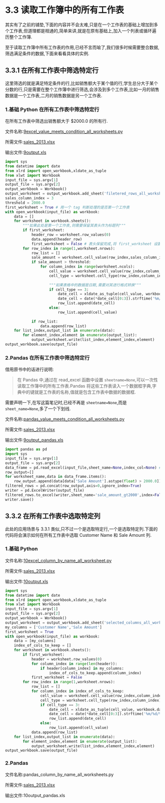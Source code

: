 # 3.3 读取工作簿中的所有工作表

其实有了之前的铺垫,下面的内容并不会太难,只是在一个工作表的基础上增加到多个工作表,但道理都是相通的,简单来讲,就是在原有基础上,加入一个列表或循环遍历整个工作簿.

至于读取工作簿中所有工作表的作用,已经不言而喻了,我们很多时候需要整合数据,筛选满足条件的数据,下面来看看具体的实例.

## 3.3.1 在所有工作表中筛选特定行

这里筛选的就是满足特定条件的行,比如销售额大于某个值的行,学生总分大于某个分数的行,只是需要在整个工作簿中进行筛选,会涉及到多个工作表,比如一月的销售数据是一个工作表,二月的销售数据是另一个工作表.

###  1.基础 Python 在所有工作表中筛选特定行

在所有工作表中筛选出销售额大于 $2000.0 的所有行.

文件名称:[9excel_value_meets_condition_all_worksheets.py](https://github.com/wyqdgggfk/Python-Data-Analyze/blob/master/第%203%20章所需资料/9excel_value_meets_condition_all_worksheets.py)

所需文件:[sales_2013.xlsx](https://github.com/wyqdgggfk/Python-Data-Analyze/blob/master/第%203%20章所需资料/sales_2013.xlsx)

输出文件:[9output.xls](https://github.com/wyqdgggfk/Python-Data-Analyze/blob/master/第%203%20章所需资料/9output.xls)

```python
import sys
from datetime import date
from xlrd import open_workbook,xldate_as_tuple
from xlwt import Workbook
input_file = sys.argv[1]
output_file = sys.argv[2]	
output_workbook = Workbook()
output_worksheet = output_workbook.add_sheet('filetered_rows_all_worksheets')
sales_column_index = 3
threshold = 2000.0
first_worksheet = True # 用一个 tag 判断处理的是否第一个工作表
with open_workbook(input_file) as workbook:
	data = []
	for worksheet in workbook.sheets():
		"""如果此处是第一个工作表,则需要保留其表头作为标题列"""
		if first_worksheet:
			header_row = worksheet.row_values(0)
			data.append(header_row)
			first_worksheet = False # 表头保留完成,将 first_worksheet 设置为 False
		for row_index in range(1,worksheet.nrows):
			row_list = []
			sale_amount = worksheet.cell_value(row_index,sales_column_index)
			if sale_amount > threshold:
				for column_index in range(worksheet.ncols):
					cell_value = worksheet.cell_value(row_index,column_index)
					cell_type = worksheet.cell_type(row_index,column_index)
					
					"""如果表格中的数据是日期,需要对其进行格式转换"""
					if cell_type == 3:
						date_cell = xldate_as_tuple(cell_value, workbook.datemode)
						date_cell = date(*date_cell[0:3]).strftime('%m/%d/%Y')
						row_list.append(date_cell)
					else:
						row_list.append(cell_value)
			
			if row_list:
				data.append(row_list)
	for list_index,output_list in enumerate(data):
		for element_index,element in enumerate(output_list):
			output_worksheet.write(list_index,element_index,element)
output_workbook.save(output_file)
```

### 2.Pandas 在所有工作表中筛选特定行

借用原书中的话进行说明:

> 在 Pandas 中,通过在 read_excel 函数中设置 `sheetname=None`,可以一次性读取工作簿中的所有工作表.Pandas 将这些工作表读入一个数据框字典,字典中的键就是工作表的名称,值就是包含工作表中数据的数据框.

需要声明一下,在写这篇笔记时,已经不再是 `sheetname=None`,而是`sheet_name=None`,多了一个下划线.

文件名称:[pandas_value_meets_condition_all_worksheets.py](https://github.com/wyqdgggfk/Python-Data-Analyze/blob/master/第%203%20章所需资料/pandas_value_meets_condition_all_worksheets.py)

所需文件:[sales_2013.xlsx](https://github.com/wyqdgggfk/Python-Data-Analyze/blob/master/第%203%20章所需资料/sales_2013.xlsx)

输出文件:[9output_pandas.xls](https://github.com/wyqdgggfk/Python-Data-Analyze/blob/master/第%203%20章所需资料/9output_pandas.xls)

```python
import pandas as pd
import sys
input_file = sys.argv[1]
output_file = sys.argv[2]
data_frame = pd.read_excel(input_file,sheet_name=None,index_col=None) # 原书中是 sheetname,无法运行的,要加下划线
row_output=[]
for worksheet_name,data in data_frame.items():
	row_output.append(data[data['Sale Amount'].astype(float) > 2000.0])
filtered_rows = pd.concat(row_output,axis=0,ignore_index=True)
writer = pd.ExcelWriter(output_file)
filtered_rows.to_excel(writer,sheet_name='sale_amount_gt2000',index=False)
writer.save()
```

## 3.3.2 在所有工作表中选取特定列

此处的应用场景与 3.3.1 类似,只不过一个是选取特定行,一个是选取特定列.下面的代码将会演示如何在所有工作表中选取 Customer Name 和 Sale Amount 列.

### 1.基础 Python

文件名称:[10excel_column_by_name_all_worksheet.py](https://github.com/wyqdgggfk/Python-Data-Analyze/blob/master/第%203%20章所需资料/10excel_column_by_name_all_worksheet.py)

所需文件:[sales_2013.xlsx](https://github.com/wyqdgggfk/Python-Data-Analyze/blob/master/第%203%20章所需资料/sales_2013.xlsx)

输出文件:[10output.xls](https://github.com/wyqdgggfk/Python-Data-Analyze/blob/master/第%203%20章所需资料/10output.xls)

```python
import sys
from datetime import date 
from xlrd import open_workbook,xldate_as_tuple
from xlwt import Workbook
input_file = sys.argv[1]
output_file = sys.argv[2]
output_workbook = Workbook()
output_worksheet = output_workbook.add_sheet('selected_columns_all_worksheets')
my_columns = ['Customer Name','Sale Amount']
first_worksheet = True
with open_workbook(input_file) as workbook:
	data = [my_columns]
	index_of_cols_to_keep = []
	for worksheet in workbook.sheets():
		if first_worksheet:
			header = worksheet.row_values(0)
			for column_index in range(len(header)):
				if header[column_index] in my_columns:
					index_of_cols_to_keep.append(column_index)
			first_worksheet = False
		for row_index in range(1,worksheet.nrows):
			row_list = []
			for column_index in index_of_cols_to_keep:
				cell_value = worksheet.cell_value(row_index,column_index)
				cell_type = worksheet.cell_type(row_index,column_index)
				if cell_type == 3:
					date_cell = xldate_as_tuple(cell_value, workbook.datemode)
					date_cell = date(*date_cell[0:3]).strftime('%m/%d/%Y')
					row_list.append(date_cell)
				else:
					row_list.append(cell_value)
			data.append(row_list)
	for list_index,output_list in enumerate(data):
		for element_index,element in enumerate(output_list):
			output_worksheet.write(list_index,element_index,element)
output_workbook.save(output_file)
```

### 2.Pandas 

文件名称:pandas_column_by_name_all_worksheets.py

所需文件:[sales_2013.xlsx](https://github.com/wyqdgggfk/Python-Data-Analyze/blob/master/第%203%20章所需资料/sales_2013.xlsx)

输出文件:10output_pandas.xls



































































